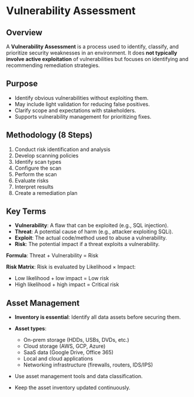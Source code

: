 #  Vulnerability Assessment

## Overview
A **Vulnerability Assessment** is a process used to identify, classify, and prioritize security weaknesses in an environment. It does **not typically involve active exploitation** of vulnerabilities but focuses on identifying and recommending remediation strategies.

## Purpose
- Identify obvious vulnerabilities without exploiting them.
- May include light validation for reducing false positives.
- Clarify scope and expectations with stakeholders.
- Supports vulnerability management for prioritizing fixes.

## Methodology (8 Steps)
1. Conduct risk identification and analysis
2. Develop scanning policies
3. Identify scan types
4. Configure the scan
5. Perform the scan
6. Evaluate risks
7. Interpret results
8. Create a remediation plan

## Key Terms
- **Vulnerability**: A flaw that can be exploited (e.g., SQL injection).
- **Threat**: A potential cause of harm (e.g., attacker exploiting SQLi).
- **Exploit**: The actual code/method used to abuse a vulnerability.
- **Risk**: The potential impact if a threat exploits a vulnerability.

**Formula**: Threat + Vulnerability = Risk

**Risk Matrix**: Risk is evaluated by Likelihood × Impact:
- Low likelihood + low impact = Low risk
- High likelihood + high impact = Critical risk

## Asset Management
- **Inventory is essential**: Identify all data assets before securing them.
- **Asset types**:
  - On-prem storage (HDDs, USBs, DVDs, etc.)
  - Cloud storage (AWS, GCP, Azure)
  - SaaS data (Google Drive, Office 365)
  - Local and cloud applications
  - Networking infrastructure (firewalls, routers, IDS/IPS)

- Use asset management tools and data classification.
- Keep the asset inventory updated continuously.

